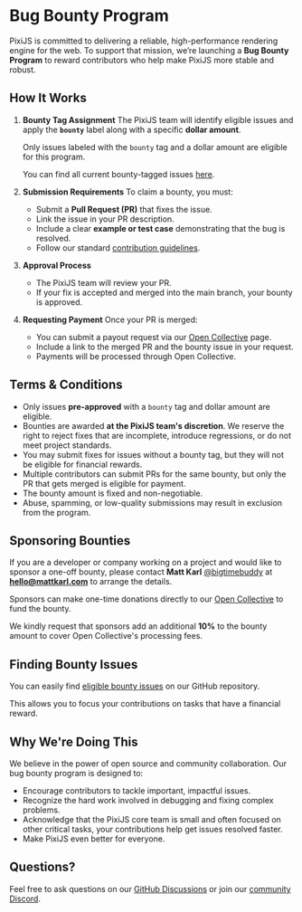 # Bug Bounty Program

PixiJS is committed to delivering a reliable, high-performance rendering engine for the web. To support that mission, we’re launching a **Bug Bounty Program** to reward contributors who help make PixiJS more stable and robust.

## How It Works

1. **Bounty Tag Assignment**
   The PixiJS team will identify eligible issues and apply the **`bounty`** label along with a specific **dollar amount**.

   Only issues labeled with the `bounty` tag and a dollar amount are eligible for this program.

   You can find all current bounty-tagged issues [here](https://github.com/pixijs/pixijs/issues?q=is%3Aissue%20state%3Aopen%20label%3A%F0%9F%92%B0Bounty).

2. **Submission Requirements**
   To claim a bounty, you must:

   - Submit a **Pull Request (PR)** that fixes the issue.
   - Link the issue in your PR description.
   - Include a clear **example or test case** demonstrating that the bug is resolved.
   - Follow our standard [contribution guidelines](https://github.com/pixijs/pixijs/blob/dev/.github/CONTRIBUTING.md).

3. **Approval Process**

   - The PixiJS team will review your PR.
   - If your fix is accepted and merged into the main branch, your bounty is approved.

4. **Requesting Payment**
   Once your PR is merged:

   - You can submit a payout request via our [Open Collective](https://opencollective.com/pixijs) page.
   - Include a link to the merged PR and the bounty issue in your request.
   - Payments will be processed through Open Collective.

## Terms & Conditions

- Only issues **pre-approved** with a `bounty` tag and dollar amount are eligible.
- Bounties are awarded **at the PixiJS team's discretion**. We reserve the right to reject fixes that are incomplete, introduce regressions, or do not meet project standards.
- You may submit fixes for issues without a bounty tag, but they will not be eligible for financial rewards.
- Multiple contributors can submit PRs for the same bounty, but only the PR that gets merged is eligible for payment.
- The bounty amount is fixed and non-negotiable.
- Abuse, spamming, or low-quality submissions may result in exclusion from the program.

## Sponsoring Bounties

If you are a developer or company working on a project and would like to sponsor a one-off bounty, please contact **Matt Karl** [@bigtimebuddy](https://github.com/bigtimebuddy) at **[hello@mattkarl.com](mailto:hello@mattkarl.com)** to arrange the details.

Sponsors can make one-time donations directly to our [Open Collective](https://opencollective.com/pixijs) to fund the bounty.

We kindly request that sponsors add an additional **10%** to the bounty amount to cover Open Collective's processing fees.

## **Finding Bounty Issues**

You can easily find [eligible bounty issues](https://github.com/pixijs/pixijs/issues?q=is%3Aissue%20state%3Aopen%20label%3A%F0%9F%92%B0Bounty) on our GitHub repository.

This allows you to focus your contributions on tasks that have a financial reward.

## Why We're Doing This

We believe in the power of open source and community collaboration. Our bug bounty program is designed to:

- Encourage contributors to tackle important, impactful issues.
- Recognize the hard work involved in debugging and fixing complex problems.
- Acknowledge that the PixiJS core team is small and often focused on other critical tasks, your contributions help get issues resolved faster.
- Make PixiJS even better for everyone.

## Questions?

Feel free to ask questions on our [GitHub Discussions](https://github.com/pixijs/pixijs/discussions) or join our [community Discord](https://discord.gg/QrnxmQUPGV).
